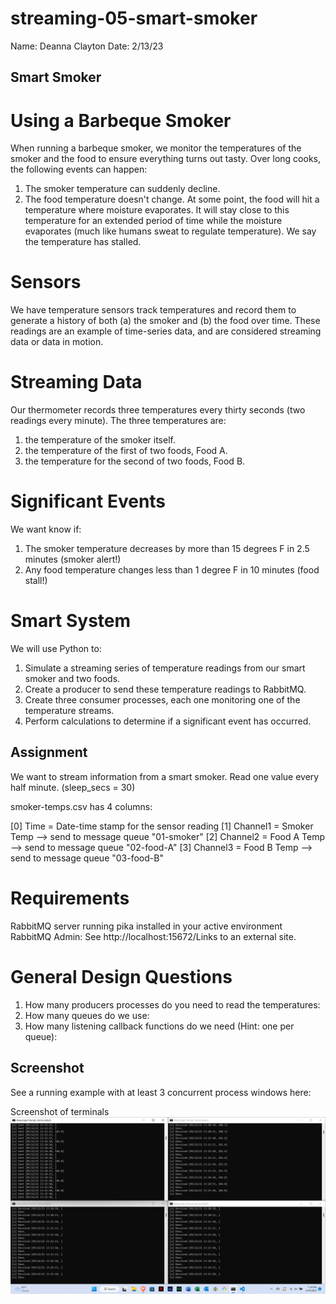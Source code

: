 # streaming-05-smart-smoker

Name: Deanna Clayton
Date: 2/13/23

## Smart Smoker
# Using a Barbeque Smoker
When running a barbeque smoker, we monitor the temperatures of the smoker and the food to ensure everything turns out tasty. Over long cooks, the following events can happen:
1. The smoker temperature can suddenly decline. 
2. The food temperature doesn't change. At some point, the food will hit a temperature where moisture evaporates. It will stay close to this temperature for an extended period of time while the moisture evaporates (much like humans sweat to regulate temperature). We say the temperature has stalled.
 
# Sensors
We have temperature sensors track temperatures and record them to generate a history of both (a) the smoker and (b) the food over time. These readings are an example of time-series data, and are considered streaming data or data in motion.

# Streaming Data
Our thermometer records three temperatures every thirty seconds (two readings every minute). The three temperatures are:
1. the temperature of the smoker itself.
2. the temperature of the first of two foods, Food A.
3. the temperature for the second of two foods, Food B.
 
# Significant Events
We want know if:
1. The smoker temperature decreases by more than 15 degrees F in 2.5 minutes (smoker alert!)
2. Any food temperature changes less than 1 degree F in 10 minutes (food stall!)
 
# Smart System
We will use Python to:
1. Simulate a streaming series of temperature readings from our smart smoker and two foods.
2. Create a producer to send these temperature readings to RabbitMQ.
3. Create three consumer processes, each one monitoring one of the temperature streams. 
4. Perform calculations to determine if a significant event has occurred.

## Assignment
We want to stream information from a smart smoker. Read one value every half minute. (sleep_secs = 30)

smoker-temps.csv has 4 columns:

[0] Time = Date-time stamp for the sensor reading
[1] Channel1 = Smoker Temp --> send to message queue "01-smoker"
[2] Channel2 = Food A Temp --> send to message queue "02-food-A"
[3] Channel3 = Food B Temp --> send to message queue "03-food-B"

# Requirements
RabbitMQ server running
pika installed in your active environment
RabbitMQ Admin:
See http://localhost:15672/Links to an external site.

# General Design Questions
1. How many producers processes do you need to read the temperatures:
2. How many queues do we use: 
3. How many listening callback functions do we need (Hint: one per queue): 

## Screenshot

See a running example with at least 3 concurrent process windows here:

Screenshot of terminals
![Screenshot](Screenshot_producer.png)
